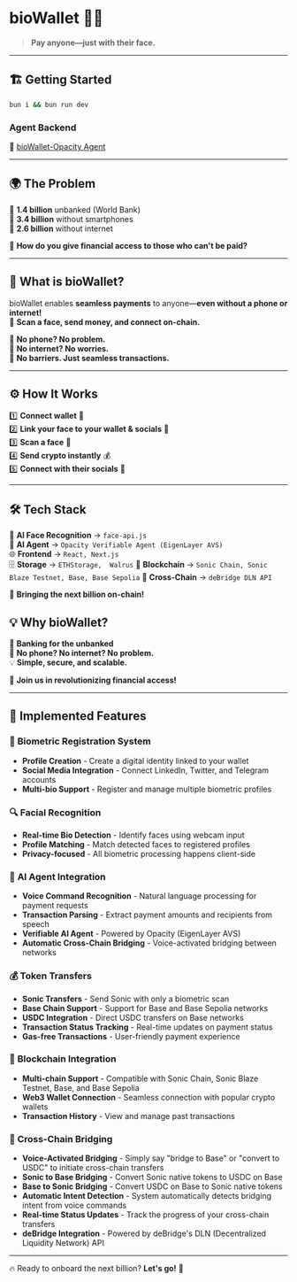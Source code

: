# **bioWallet** 🤖💸

> **Pay anyone—just with their face.**

---

## 🏗 **Getting Started**

```sh
bun i && bun run dev
```

### **Agent Backend**

🔗 [bioWallet-Opacity Agent](https://github.com/BioWallet-Labs/bioWallet-opacity-agent)

---

## 🌍 **The Problem**

📌 **1.4 billion** unbanked (World Bank)  
📌 **3.4 billion** without smartphones  
📌 **2.6 billion** without internet

💭 **How do you give financial access to those who can't be paid?**

---

## 🚀 **What is bioWallet?**

bioWallet enables **seamless payments** to anyone—**even without a phone or internet!**  
📸 **Scan a face, send money, and connect on-chain.**

🔹 **No phone? No problem.**  
🔹 **No internet? No worries.**  
🔹 **No barriers. Just seamless transactions.**

---

## ⚙️ **How It Works**

1️⃣ **Connect wallet** 🔗  
2️⃣ **Link your face to your wallet & socials** 📸  
3️⃣ **Scan a face** 👀  
4️⃣ **Send crypto instantly** 💰  
5️⃣ **Connect with their socials** 🔄

---

## 🛠 **Tech Stack**

🤖 **AI Face Recognition** → `face-api.js`  
🧠 **AI Agent** → `Opacity Verifiable Agent (EigenLayer AVS)`  
🌐 **Frontend** → `React, Next.js`  
🗄 **Storage** → `ETHStorage,  Walrus`
🔗 **Blockchain** → `Sonic Chain, Sonic Blaze Testnet, Base, Base Sepolia`
🔄 **Cross-Chain** → `deBridge DLN API`

🚀 **Bringing the next billion on-chain!**

## 💡 **Why bioWallet?**

🏦 **Banking for the unbanked**  
📶 **No phone? No internet? No problem.**  
💡 **Simple, secure, and scalable.**

💙 **Join us in revolutionizing financial access!**

---

## 🌟 **Implemented Features**

### 👤 **Biometric Registration System**

- **Profile Creation** - Create a digital identity linked to your wallet
- **Social Media Integration** - Connect LinkedIn, Twitter, and Telegram accounts
- **Multi-bio Support** - Register and manage multiple biometric profiles

### 🔍 **Facial Recognition**

- **Real-time Bio Detection** - Identify faces using webcam input
- **Profile Matching** - Match detected faces to registered profiles
- **Privacy-focused** - All biometric processing happens client-side

### 🧠 **AI Agent Integration**

- **Voice Command Recognition** - Natural language processing for payment requests
- **Transaction Parsing** - Extract payment amounts and recipients from speech
- **Verifiable AI Agent** - Powered by Opacity (EigenLayer AVS)
- **Automatic Cross-Chain Bridging** - Voice-activated bridging between networks

### 💰 **Token Transfers**

- **Sonic Transfers** - Send Sonic with only a biometric scan
- **Base Chain Support** - Support for Base and Base Sepolia networks
- **USDC Integration** - Direct USDC transfers on Base networks
- **Transaction Status Tracking** - Real-time updates on payment status
- **Gas-free Transactions** - User-friendly payment experience

### 🔗 **Blockchain Integration**

- **Multi-chain Support** - Compatible with Sonic Chain, Sonic Blaze Testnet, Base, and Base Sepolia
- **Web3 Wallet Connection** - Seamless connection with popular crypto wallets
- **Transaction History** - View and manage past transactions

### 🔄 **Cross-Chain Bridging**

- **Voice-Activated Bridging** - Simply say "bridge to Base" or "convert to USDC" to initiate cross-chain transfers
- **Sonic to Base Bridging** - Convert Sonic native tokens to USDC on Base
- **Base to Sonic Bridging** - Convert USDC on Base to Sonic native tokens
- **Automatic Intent Detection** - System automatically detects bridging intent from voice commands
- **Real-time Status Updates** - Track the progress of your cross-chain transfers
- **deBridge Integration** - Powered by deBridge's DLN (Decentralized Liquidity Network) API

---

🔥 Ready to onboard the next billion? **Let's go!** 🚀
